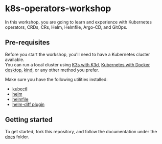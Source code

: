 # k8s-operators-workshop

In this workshop, you are going to learn and experience with Kubernetes operators, CRDs, CRs, Helm, Helmfile, Argo-CD, and GitOps.  

## Pre-requisites

Before you start the workshop, you'll need to have a Kubernetes cluster available.  
You can run a local cluster using [K3s with K3d](https://k3d.io/v5.4.6/#installation), [Kubernetes with Docker desktop](https://docs.docker.com/desktop/kubernetes/), [kind](https://kind.sigs.k8s.io/docs/user/quick-start/#installation), or any other method you prefer.

Make sure you have the following utilities installed:

* [kubectl](https://kubernetes.io/docs/tasks/tools/#kubectl)
* [helm](https://helm.sh/docs/intro/install/)
* [helmfile](https://github.com/helmfile/helmfile#installation)
* [helm-diff plugin](https://github.com/databus23/helm-diff)

## Getting started

To get started, fork this repository, and follow the documentation under the [docs](./docs) folder.  
